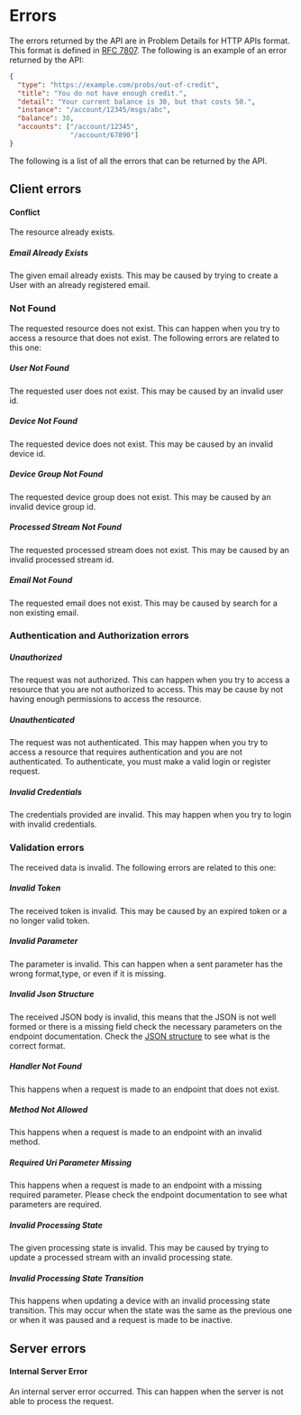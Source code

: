 # Errors

The errors returned by the API are in Problem Details for HTTP APIs format. This format is defined in [RFC 7807](https://tools.ietf.org/html/rfc7807). The following is an example of an error returned by the API:

```json
{
  "type": "https://example.com/probs/out-of-credit",
  "title": "You do not have enough credit.",
  "detail": "Your current balance is 30, but that costs 50.",
  "instance": "/account/12345/msgs/abc",
  "balance": 30,
  "accounts": ["/account/12345",
               "/account/67890"]
}
```

The following is a list of all the errors that can be returned by the API.

## Client errors


#### Conflict

The resource already exists.

##### Email Already Exists

The given email already exists.
This may be caused by trying to create a User with an already registered email.

### Not Found

The requested resource does not exist.
This can happen when you try to access a resource that does not exist.
The following errors are related to this one:

##### User Not Found

The requested user does not exist.
This may be caused by an invalid user id.

##### Device Not Found

The requested device does not exist.
This may be caused by an invalid device id.

##### Device Group Not Found

The requested device group does not exist.
This may be caused by an invalid device group id.

##### Processed Stream Not Found

The requested processed stream does not exist.
This may be caused by an invalid processed stream id.

##### Email Not Found

The requested email does not exist.
This may be caused by search for a non existing email.

### Authentication and Authorization errors

##### Unauthorized

The request was not authorized.
This can happen when you try to access a resource that you are not authorized to access.
This may be cause by not having enough permissions to access the resource.

##### Unauthenticated

The request was not authenticated.
This may happen when you try to access a resource that requires authentication and you are not authenticated.
To authenticate, you must make a valid login or register request.

##### Invalid Credentials

The credentials provided are invalid.
This may happen when you try to login with invalid credentials.

### Validation errors

The received data is invalid.
The following errors are related to this one:

##### Invalid Token

The received token is invalid.
This may be caused by an expired token or a no longer valid token.

##### Invalid Parameter

The parameter is invalid.
This can happen when a sent parameter has the wrong format,type, or even if it is missing.

##### Invalid Json Structure

The received JSON body is invalid, this means that the JSON is not well formed or there is a missing field check the necessary parameters on the endpoint documentation.
Check the [JSON structure](https://developer.mozilla.org/en-US/docs/Learn/JavaScript/Objects/JSON#json_structure) to see what is the correct format.

##### Handler Not Found

This happens when a request is made to an endpoint that does not exist.

##### Method Not Allowed

This happens when a request is made to an endpoint with an invalid method.

##### Required Uri Parameter Missing

This happens when a request is made to an endpoint with a missing required parameter.
Please check the endpoint documentation to see what parameters are required.

##### Invalid Processing State

The given processing state is invalid.
This may be caused by trying to update a processed stream with an invalid processing state.

##### Invalid Processing State Transition

This happens when updating a device with an invalid processing state transition.
This may occur when the state was the same as the previous one or when it was paused and a request is made to be inactive.

## Server errors

#### Internal Server Error

An internal server error occurred.
This can happen when the server is not able to process the request.
 